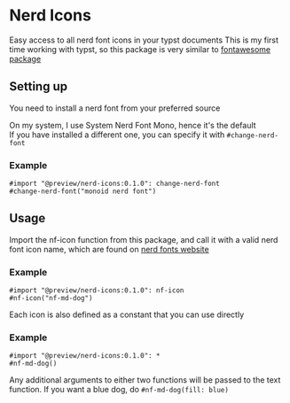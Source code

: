 # Nerd Icons
Easy access to all nerd font icons in your typst documents
This is my first time working with typst, so this package is very similar to
[fontawesome package](https://typst.app/universe/package/fontawesome)

## Setting up
You need to install a nerd font from your preferred source

On my system, I use System Nerd Font Mono, hence it's the default  
If you have installed a different one, you can specify it with `#change-nerd-font`

### Example
```typst
#import "@preview/nerd-icons:0.1.0": change-nerd-font
#change-nerd-font("monoid nerd font")
```
## Usage
Import the nf-icon function from this package, and call it with a valid
nerd font icon name, which are found on [nerd fonts website](https://www.nerdfonts.com/cheat-sheet)

### Example
```typst
#import "@preview/nerd-icons:0.1.0": nf-icon
#nf-icon("nf-md-dog")
```

Each icon is also defined as a constant that you can use directly

### Example
```typst
#import "@preview/nerd-icons:0.1.0": *
#nf-md-dog()
```

Any additional arguments to either two functions will be passed to the text
function. If you want a blue dog, do `#nf-md-dog(fill: blue)`
